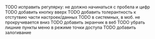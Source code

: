 TODO исправить регулярку: не должно начинаться с пробела и цифр
TODO добавить кнопку вверх 
TODO добавить толерантность к отстутвию части настроек/данных
TODO в системных, в моб. не прокручивается вниз
TODO добавить экранчик в веб
TODO убрать лишние пункты меню в режиме точки доступа
TODO добавить залогивание